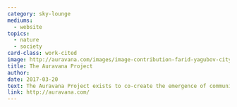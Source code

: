 ```yaml
---
category: sky-lounge
mediums:
  - website
topics:
  - nature
  - society
card-class: work-cited
image: http://auravana.com/images/image-contribution-farid-yagubov-city-futuristic-circular-city.jpg
title: The Auravana Project
author:
date: 2017-03-20
text: The Auravana Project exists to co-create the emergence of community through the openly shared design, construction, and operation of a socio-economically unified network of integrated city systems in which purposefully driven individuals are fulfilled in their development toward a higher potential state of human experience for themselves and all others. We are developing a highly automated, moneyless society oriented toward human fulfillment and ecological sustainability.
link: http://auravana.com/
---
```

